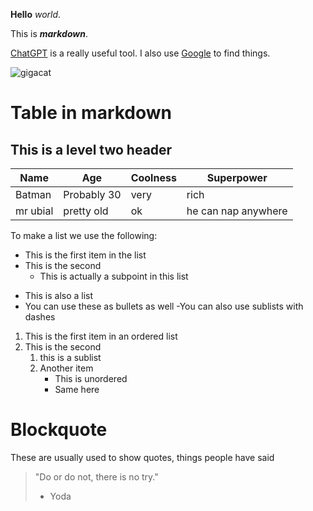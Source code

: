**Hello** _world_.

This is **_markdown_**.

[ChatGPT](https;//chat.openai.com) is a really useful tool. I also use [Google](https://google.com) to find things.

![gigacat](https://i.redd.it/0z6x0xp8vwea1.jpg)

# Table in markdown

## This is a level two header

Name           | Age  | Coolness   | Superpower
---            | ---  | ---        | ---
Batman         | Probably 30 | very| rich
mr ubial|pretty old|ok| he can nap anywhere

To make a list we use the following:

* This is the first item in the list
* This is the second
    * This is actually a subpoint in this list

- This is also a list
- You can use these as bullets as well
    -You can also use sublists with dashes

1. This is the first item in an ordered list
2. This is the second
    1. this is a sublist
    2. Another item
        - This is unordered
        - Same here

# Blockquote

These are usually used to show quotes, things 
people have said

> "Do or do not, there is no try."
> - Yoda

